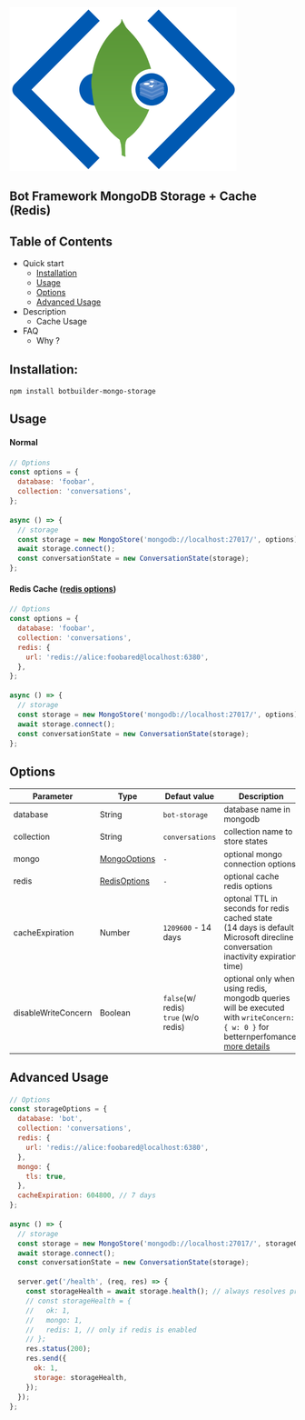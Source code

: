 ![logo](https://raw.githubusercontent.com/pvkas/botbuilder-mongo-storage/main/img/logo.png)

## Bot Framework MongoDB Storage + Cache (Redis)

## Table of Contents

- Quick start
  - [Installation](#installation)
  - [Usage](#usage)
  - [Options](#options)
  - [Advanced Usage](#advanced-usage)
- Description
  - Cache Usage
- FAQ
  - Why ?

## Installation:

```
npm install botbuilder-mongo-storage
```

## Usage

#### Normal

```javascript
// Options
const options = {
  database: 'foobar',
  collection: 'conversations',
};

async () => {
  // storage
  const storage = new MongoStore('mongodb://localhost:27017/', options);
  await storage.connect();
  const conversationState = new ConversationState(storage);
};
```

#### Redis Cache ([redis options](https://redis.js.org/documentation/client/interfaces/lib_client.RedisClientOptions.html))

```javascript
// Options
const options = {
  database: 'foobar',
  collection: 'conversations',
  redis: {
    url: 'redis://alice:foobared@localhost:6380',
  },
};

async () => {
  // storage
  const storage = new MongoStore('mongodb://localhost:27017/', options);
  await storage.connect();
  const conversationState = new ConversationState(storage);
};
```

## Options

| Parameter           | Type                                                         | Defaut value                              | Description                                                  |
| ------------------- | ------------------------------------------------------------ | ----------------------------------------- | ------------------------------------------------------------ |
| database            | String                                                       | `bot-storage`                             | database name in mongodb                                     |
| collection          | String                                                       | `conversations`                           | collection name to store states                              |
| mongo               | [MongoOptions](https://docs.mongodb.com/drivers/node/current/fundamentals/connection/#connection-options) | `-`                                       | optional mongo connection options                            |
| redis               | [RedisOptions](https://redis.js.org/documentation/client/interfaces/lib_client.RedisClientOptions.html) | `-`                                       | optional cache redis options                                 |
| cacheExpiration     | Number                                                       | `1209600` - 14 days                       | optonal TTL in seconds for redis cached state <br />(14 days is default Microsoft direcline conversation inactivity expiration time) |
| disableWriteConcern | Boolean                                                      | `false`(w/ redis)<br />`true` (w/o redis) | optional only when using redis, mongodb queries will be executed with `writeConcern: { w: 0 }` for betternperfomance.<br /> [more details](https://docs.mongodb.com/manual/reference/write-concern/#w-option) |

## Advanced Usage

```javascript
// Options
const storageOptions = {
  database: 'bot',
  collection: 'conversations',
  redis: {
    url: 'redis://alice:foobared@localhost:6380',
  },
  mongo: {
    tls: true,
  },
  cacheExpiration: 604800, // 7 days
};

async () => {
  // storage
  const storage = new MongoStore('mongodb://localhost:27017/', storageOptions);
  await storage.connect();
  const conversationState = new ConversationState(storage);

  server.get('/health', (req, res) => {
    const storageHealth = await storage.health(); // always resolves promise - no need to catch error
    // const storageHealth = {
    //   ok: 1,
    //   mongo: 1,
    //   redis: 1, // only if redis is enabled
    // };
    res.status(200);
    res.send({
      ok: 1,
      storage: storageHealth,
    });
  });
};
```
